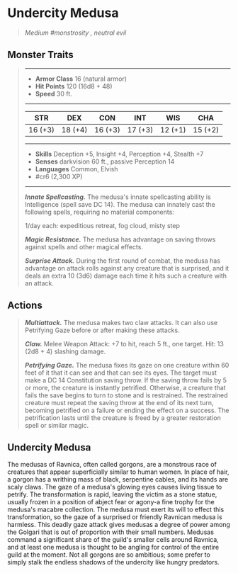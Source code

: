 # Undercity Medusa
>*Medium #monstrosity , neutral evil*
## Monster Traits
>___
>- **Armor Class** 16 (natural armor)
>- **Hit Points** 120 (16d8 + 48)
>- **Speed** 30 ft.
>___
>|STR|DEX|CON|INT|WIS|CHA|
>|:---:|:---:|:---:|:---:|:---:|:---:|
>|16 (+3)|18 (+4)|16 (+3)|17 (+3)|12 (+1)|15 (+2)|
>___
>- **Skills** Deception +5, Insight +4, Perception +4, Stealth +7
>- **Senses** darkvision 60 ft., passive Perception 14
>- **Languages** Common, Elvish
>- #cr6 (2,300 XP)
>___
>***Innate Spellcasting.*** The medusa's innate spellcasting ability is Intelligence (spell save DC 14). The medusa can innately cast the following spells, requiring no material components:  
>
>1/day each: expeditious retreat, fog cloud, misty step  
>
>
>***Magic Resistance.*** The medusa has advantage on saving throws against spells and other magical effects.  
>
>***Surprise Attack.*** During the first round of combat, the medusa has advantage on attack rolls against any creature that is surprised, and it deals an extra 10 (3d6) damage each time it hits such a creature with an attack.  
>
## Actions
>***Multiattack.*** The medusa makes two claw attacks. It can also use Petrifying Gaze before or after making these attacks.  
>
>***Claw.*** Melee Weapon Attack: +7 to hit, reach 5 ft., one target. Hit: 13 (2d8 + 4) slashing damage.  
>
>***Petrifying Gaze.*** The medusa fixes its gaze on one creature within 60 feet of it that it can see and that can see its eyes. The target must make a DC 14 Constitution saving throw. If the saving throw fails by 5 or more, the creature is instantly petrified. Otherwise, a creature that fails the save begins to turn to stone and is restrained. The restrained creature must repeat the saving throw at the end of its next turn, becoming petrified on a failure or ending the effect on a success. The petrification lasts until the creature is freed by a greater restoration spell or similar magic.
## Undercity Medusa
The medusas of Ravnica, often called gorgons, are a monstrous race of creatures that appear superficially similar to human women. In place of hair, a gorgon has a writhing mass of black, serpentine cables, and its hands are scaly claws.
The gaze of a medusa's glowing eyes causes living tissue to petrify. The transformation is rapid, leaving the victim as a stone statue, usually frozen in a position of abject fear or agony-a fine trophy for the medusa's macabre collection. The medusa must exert its will to effect this transformation, so the gaze of a surprised or friendly Ravnican medusa is harmless.
This deadly gaze attack gives medusas a degree of power among the Golgari that is out of proportion with their small numbers. Medusas command a significant share of the guild's smaller cells around Ravnica, and at least one medusa is thought to be angling for control of the entire guild at the moment.
Not all gorgons are so ambitious; some prefer to simply stalk the endless shadows of the undercity like hungry predators.